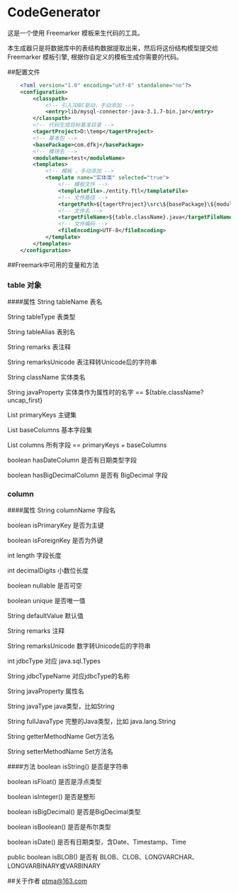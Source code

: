 CodeGenerator
====
这是一个使用 Freemarker 模板来生代码的工具。

本生成器只是将数据库中的表结构数据提取出来，然后将这份结构模型提交给 Freemarker 模板引擎, 根据你自定义的模板生成你需要的代码。

##配置文件
```xml
    <?xml version="1.0" encoding="utf-8" standalone="no"?>
    <configuration>
        <classpath>
            <!-- 引入JDBC驱动，手动添加 -->
            <entry>lib/mysql-connector-java-3.1.7-bin.jar</entry>
        </classpath>
        <!-- 代码生成目标基准目录 -->
        <tagertProject>D:\temp</tagertProject>
        <!-- 基本包 -->
        <basePackage>com.dfkj</basePackage>
        <!-- 模块名 -->
        <moduleName>test</moduleName>
        <templates>
            <!-- 模板 ，手动添加 -->
            <template name="实体类" selected="true">
                <!-- 模板文件 -->
                <templateFile>./entity.ftl</templateFile>
                <!-- 文件路径 -->
                <targetPath>${tagertProject}\src\${basePackage}\${moduleName}\entity\</targetPath>
                <!-- 文件名 -->
                <targetFileName>${table.className}.java</targetFileName>
                <!-- 文件编码 -->
                <fileEncoding>UTF-8</fileEncoding>
            </template>
        </templates>
    </configuration>
```

##Freemark中可用的变量和方法
### table 对象
####属性
String       tableName           表名

String       tableType           表类型

String       tableAlias          表别名

String       remarks             表注释

String       remarksUnicode      表注释转Unicode后的字符串

String       className           实体类名

String       javaProperty        实体类作为属性时的名字 == ${table.className?uncap_first}

List<Column> primaryKeys         主键集

List<Column> baseColumns         基本字段集

List<Column> columns             所有字段  == primaryKeys + baseColumns

boolean      hasDateColumn       是否有日期类型字段

boolean      hasBigDecimalColumn 是否有 BigDecimal 字段

### column
####属性
String  columnName       字段名

boolean isPrimaryKey     是否为主键

boolean isForeignKey     是否为外键

int     length           字段长度

int     decimalDigits    小数位长度

boolean nullable         是否可空

boolean unique           是否唯一值

String  defaultValue     默认值

String  remarks          注释

String  remarksUnicode   数字转Unicode后的字符串

int     jdbcType         对应 java.sql.Types

String  jdbcTypeName     对应jdbcType的名称

String  javaProperty     属性名

String  javaType         java类型，比如String

String  fullJavaType     完整的Java类型，比如 java.lang.String

String  getterMethodName Get方法名

String  setterMethodName Set方法名

####方法
boolean isString()      是否是字符串

boolean isFloat()       是否是浮点类型

boolean isInteger()     是否是整形

boolean isBigDecimal()  是否是BigDecimal类型

boolean isBoolean()     是否是布尔类型

boolean isDate()        是否有日期类型，含Date、Timestamp、Time

public boolean isBLOB() 是否有 BLOB、CLOB、LONGVARCHAR、LONGVARBINARY或VARBINARY

##关于作者
ptma@163.com
